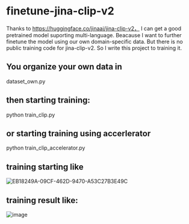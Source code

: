 # finetune-jina-clip-v2

Thanks to https://huggingface.co/jinaai/jina-clip-v2， I can get a good pretrained model suporting multi-language.
Beacause I want to further finetune the model  using our own domain-specific data. But there is no public training code for jina-clip-v2. So I
write this project to training it.

## You organize your own data in 
dataset_own.py
## then starting training:
python train_clip.py
## or  starting training using accerlerator
python train_clip_accelerator.py

## training starting like
![EB18249A-09CF-462D-9470-A53C27B3E49C](https://github.com/user-attachments/assets/dedf2c06-82a5-42d9-9914-3266efaddcd8)

## training result like:
![image](https://github.com/user-attachments/assets/90fc6dc8-bc62-46cf-b9bb-94ae9c6ff5fc)

